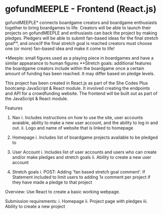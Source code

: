 # gofundMEEPLE - Frontend (React.js)

gofundMEEPLE* connects boardgame creators and boardgame enthusiasts together to bring boardgames to life. Creators will be able to launch their projects on gofundMEEPLE and enthusiasts can back the project by making pledges. Pledgers will be able to submit fan-based ideas for the final stretch goal**, and once/if the final stretch goal is reached creators must choose one (or more) fan-based idea and make it come to life!

*Meeple: small figures used as a playing piece in boardgames and have a similar appearance to human figures **Stretch goals: additional features the boardgame creators include within the boardgame once a certain amount of funding has been reached. It may differ based on pledge levels.

This project has been created in React.js as part of the She Codes Plus bootcamp JavaScript & React module. It involved creating the endpoints and API for a crowdfunding website. The frontend will be built out as part of the JavaScript & React module.

Features

  1. Nav
      i. Includes instructions on how to use the site, user accounts avaiable, ability to make a new user account, and the ability to log in and out.
      ii. Logo and name of website that is linked to homepage
      
  2. Homepage 
      i. Includes list of boardgame projects available to be pledged to
  
  3. User Account
      i. Includes list of user accounts and users who can create and/or make pledges and stretch goals
      ii. Ability to create a new user account 
      
  4. Stretch goals 
      i. POST: Adding 'fan based stretch goal comment'. If Statement included to limit users to adding 1x comment per project if they have made a pledge to that project
   
  Overview: Use React to create a basic working webpage.
  
  Submission requirements:
      i. Homepage
      ii. Project page with pledges
      iii. Ability to create a new project 

